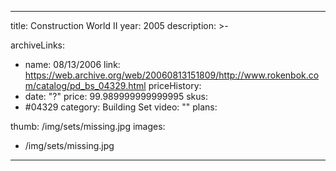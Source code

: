 
---
title: Construction World II
year: 2005
description: >-
  
archiveLinks:
  - name: 08/13/2006
    link: https://web.archive.org/web/20060813151809/http://www.rokenbok.com/catalog/pd_bs_04329.html
priceHistory:
  - date: "?"
    price: 99.989999999999995
skus:
  - #04329
category: Building Set
video: ""
plans:

thumb: /img/sets/missing.jpg
images:
  -  /img/sets/missing.jpg
---
